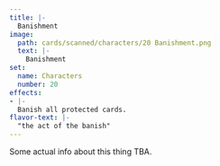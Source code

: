```yaml
---
title: |-
  Banishment
image: 
  path: cards/scanned/characters/20 Banishment.png
  text: |-
    Banishment
set:
  name: Characters
  number: 20
effects: 
- |-
  Banish all protected cards.
flavor-text: |-
  "the act of the banish"
---
```

Some actual info about this thing TBA.
